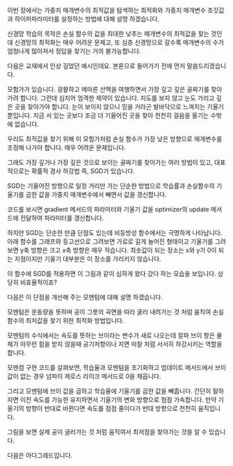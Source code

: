 이번 장에서는 가중치 매개변수의 최적값을 탐색하는 최적화와 가중치 매개변수 초깃값과 하이퍼파라미터를 설정하는 방법에 대해 설명 하겠습니다.

신경망 학습의 목적은 손실 함수의 값을 최대한 낮추는 매개변수의 최적값을 찾는 것인데 신경망의 최적화는 매우 어려운 문제고, 또 심층 신경망으로 갈수록 매개변수의 수가 엄청나게 많아져서 정답을 찾기는 거의 불가능합니다.

다음은 교재에서 인상 깊었던 예시인데요. 본론으로 들어가기 전에 먼저 말씀드리겠습니다.

모험가가 있습니다. 광활하고 메마른 산맥을 여행하면서 가장 깊고 깊은 골짜기를 찾아가려 합니다. 그런데 심지어 엄격한 제약이 있습니다. 지도를 보지 않고 눈도 가리고 깊은 곳을 찾아가야 합니다. 눈이 보이지 않으니 믿을 거라곤 발바닥으로 느껴지는 기울기뿐입니다. 지금 서 있는 곳보다 조금 더 기울어진 곳을 찾아 천천히 걸음을 옮기는 수밖에 없습니다.

우리도 최적값을 찾기 위해 이 모험가처럼 손실 함수가 가장 낮은 방향으로 매개변수를 조정해 나가야 합니다. 매우 어려운 문제입니다.

그래도  가장 깊거나 가장 깊은 것으로 보이는 골짜기를 찾아가는 여러 방법이 있고, 대표적으로는 확률적 경사 하강법 즉, SGD가 있습니다.

SGD는 기울어진 방향으로 일정 거리만 가는 단순한 방법으로 학습률과 손실함수의 기울기를 곱한 값을 가중치 매개변수에서 빼면서 값을 갱신합니다.

코드를 보시면 gradient 메서드의 파라미터와 기울기 값을 optimizer의 update 메서드에 전달하여 파라미터를 갱신합니다.

하지만 SGD는 단순한 만큼 단점도 있는데 비등방성 함수에서는 극명하게 나타납니다. 아래 함수를 그래프와 등고선으로 그려보면 가로로 길게 늘어진 형태이고 기울기를 그려보면 y축 방향은 크고 x축 방향은 매우 작습니다. 최솟값이 되는 장소는 x와 y가 0이 되는 지점이지만 기울기 대부분은 이 장소를 가리키지 않습니다.

이 함수에 SGD를 적용하면 이 그림과 같이 심하게 왔다 갔다 하는 모습을 보입니다. 상당히 비효율적이죠?

다음은 이 단점을 개선해 주는 모멘텀에 대해 설명 하겠습니다.

모멘텀은 운동량을 뜻하며 공이 그릇의 곡면을 따라 굴러 내려가는 것 처럼 움직여 손실 함수의 최저값을 찾기 위한 최적화 방법입니다.

모멘텀의 수식에서는 속도를 뜻하는 브이라는 변수가 새로 나오는데 알파 브이 항은 물체가 아무런 힘을 받지 않을때 공기저항이나 지면 마찰 처럼 서서히 하강시키는 역할을 합니다.

모멘컴 구현 코드를 살펴보면, 학습율과 모멘텀을 초기화하고 업데이트 메서드에서 브이 값이 없는 경우 넘파이 제로스 라이크 메서드로 0을 채웁니다.

그리고 모멘텀에 브이 값을 곱하고 학습율에 기울기를 곱한 값을 빼줍니다.  간단히 말하자면 이전 속도를 가능한 유지하면서 기울기의 변화 방향으로 점점 가속합니다. 만약 기울기의 방향이 반대로 바뀐다면 속도를 점점 줄이다가 반대 방향으로 천천히 움직입니다.

그림을 보면 실제 공이 굴러가는 것 처럼 움직여서 최저점을 찾아가는 것을 알 수 있습니다.

다음은 아다그레드입니다. 